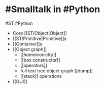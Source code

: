 # #Smalltalk in #Python
#ST #Python

- Core [[ST/Object|Object]]
- [[ST/Primitive|Primitive]]s
- [[Container]]s
- [[Object graph]]
    - [[homoiconicity]]
    - [[box constructor]]
    - [[operators]]
    - full text tree object graph [[dump]]
	- [[stack]] operations
- [[GUI]]